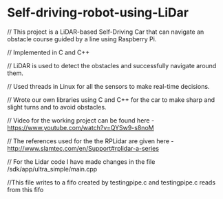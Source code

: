 # Self-driving-robot-using-LiDar

// This project is a LiDAR-based Self-Driving Car that can navigate an obstacle course guided by a line using Raspberry Pi.

// Implemented in C and C++

// LiDAR is used to detect the obstacles and successfully navigate around them.

// Used threads in Linux for all the sensors to make real-time decisions.

// Wrote our own libraries using C and C++ for the car to make sharp and slight turns and to avoid obstacles.

// Video for the working project can be found here -  https://www.youtube.com/watch?v=QYSw9-s8noM

// The references used for the the RPLidar are given here - http://www.slamtec.com/en/Support#rplidar-a-series

// For the Lidar code I have made changes in the file /sdk/app/ultra_simple/main.cpp 

//This file writes to a fifo created by testingpipe.c and testingpipe.c reads from this fifo 

